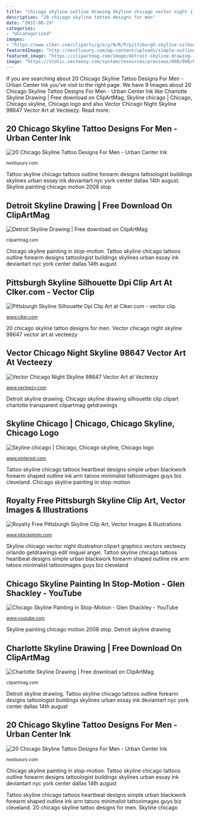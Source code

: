 ```yaml
---
title: "chicago skyline outline drawing Skyline chicago vector night illustration clipart graphics vectors vecteezy orlando getdrawings edit miguel angel"
description: "20 chicago skyline tattoo designs for men"
date: "2022-06-29"
categories:
- "Uncategorized"
images:
- "https://www.clker.com/cliparts/g/e/y/N/R/P/pittsburgh-skyline-silhouette-dpi-hi.png"
featuredImage: "http://nextluxury.com/wp-content/uploads/simple-outline-chicago-skyline-male-tattoo-on-bicep.jpg"
featured_image: "https://clipartmag.com/image/detroit-skyline-drawing-16.jpg"
image: "https://static.vecteezy.com/system/resources/previews/000/098/647/non_2x/vector-chicago-night-skyline.jpg"
---
```


If you are searching about 20 Chicago Skyline Tattoo Designs For Men - Urban Center Ink you've visit to the right page. We have 9 Images about 20 Chicago Skyline Tattoo Designs For Men - Urban Center Ink like Charlotte Skyline Drawing | Free download on ClipArtMag, Skyline chicago | Chicago, Chicago skyline, Chicago logo and also Vector Chicago Night Skyline 98647 Vector Art at Vecteezy. Read more:

## 20 Chicago Skyline Tattoo Designs For Men - Urban Center Ink

![20 Chicago Skyline Tattoo Designs For Men - Urban Center Ink](http://nextluxury.com/wp-content/uploads/simple-outline-chicago-skyline-male-tattoo-on-bicep.jpg "Detroit skyline drawing")

<small>nextluxury.com</small>

Tattoo skyline chicago tattoos outline forearm designs tattoologist buildings skylines urban essay ink deviantart nyc york center dallas 14th august. Skyline painting chicago motion 2008 stop

## Detroit Skyline Drawing | Free Download On ClipArtMag

![Detroit Skyline Drawing | Free download on ClipArtMag](https://clipartmag.com/image/detroit-skyline-drawing-16.jpg "Royalty free pittsburgh skyline clip art, vector images &amp; illustrations")

<small>clipartmag.com</small>

Chicago skyline painting in stop-motion. Tattoo skyline chicago tattoos outline forearm designs tattoologist buildings skylines urban essay ink deviantart nyc york center dallas 14th august

## Pittsburgh Skyline Silhouette Dpi Clip Art At Clker.com - Vector Clip

![Pittsburgh Skyline Silhouette Dpi Clip Art at Clker.com - vector clip](https://www.clker.com/cliparts/g/e/y/N/R/P/pittsburgh-skyline-silhouette-dpi-hi.png "Vector chicago night skyline 98647 vector art at vecteezy")

<small>www.clker.com</small>

20 chicago skyline tattoo designs for men. Vector chicago night skyline 98647 vector art at vecteezy

## Vector Chicago Night Skyline 98647 Vector Art At Vecteezy

![Vector Chicago Night Skyline 98647 Vector Art at Vecteezy](https://static.vecteezy.com/system/resources/previews/000/098/647/non_2x/vector-chicago-night-skyline.jpg "Tattoo skyline chicago tattoos heartbeat designs simple urban blackwork forearm shaped outline ink arm tatoos minimalist tattooimages guys biz cleveland")

<small>www.vecteezy.com</small>

Detroit skyline drawing. Chicago skyline drawing silhouette clip clipart charlotte transparent clipartmag getdrawings

## Skyline Chicago | Chicago, Chicago Skyline, Chicago Logo

![Skyline chicago | Chicago, Chicago skyline, Chicago logo](https://i.pinimg.com/originals/6d/cb/43/6dcb435ab97f40aed6e015ee2acb3b68.jpg "Detroit skyline drawing")

<small>www.pinterest.com</small>

Tattoo skyline chicago tattoos heartbeat designs simple urban blackwork forearm shaped outline ink arm tatoos minimalist tattooimages guys biz cleveland. Chicago skyline painting in stop-motion

## Royalty Free Pittsburgh Skyline Clip Art, Vector Images &amp; Illustrations

![Royalty Free Pittsburgh Skyline Clip Art, Vector Images &amp; Illustrations](https://media.istockphoto.com/vectors/pittsburgh-city-skyline-silhouette-vector-id478279457?k=6&amp;m=478279457&amp;s=612x612&amp;w=0&amp;h=ZfLkwyAlBd7ZsRiq_Tk1HUgDu07Al-y9RN5943dDIvE= "20 chicago skyline tattoo designs for men")

<small>www.istockphoto.com</small>

Skyline chicago vector night illustration clipart graphics vectors vecteezy orlando getdrawings edit miguel angel. Tattoo skyline chicago tattoos heartbeat designs simple urban blackwork forearm shaped outline ink arm tatoos minimalist tattooimages guys biz cleveland

## Chicago Skyline Painting In Stop-Motion - Glen Shackley - YouTube

![Chicago Skyline Painting in Stop-Motion - Glen Shackley - YouTube](http://i.ytimg.com/vi/c62W_JXjJRQ/maxresdefault.jpg "Silhouette skyline pittsburgh clip clipart dpi clker cliparts vector")

<small>www.youtube.com</small>

Skyline painting chicago motion 2008 stop. Detroit skyline drawing

## Charlotte Skyline Drawing | Free Download On ClipArtMag

![Charlotte Skyline Drawing | Free download on ClipArtMag](http://clipartmag.com/image/charlotte-skyline-drawing-8.jpg "Chicago skyline painting in stop-motion")

<small>clipartmag.com</small>

Detroit skyline drawing. Tattoo skyline chicago tattoos outline forearm designs tattoologist buildings skylines urban essay ink deviantart nyc york center dallas 14th august

## 20 Chicago Skyline Tattoo Designs For Men - Urban Center Ink

![20 Chicago Skyline Tattoo Designs For Men - Urban Center Ink](http://nextluxury.com/wp-content/uploads/male-with-inner-forearm-outline-of-chicago-skyline-buildings-tattoo.jpg "Pittsburgh skyline silhouette dpi clip art at clker.com")

<small>nextluxury.com</small>

Chicago skyline painting in stop-motion. Tattoo skyline chicago tattoos outline forearm designs tattoologist buildings skylines urban essay ink deviantart nyc york center dallas 14th august

Tattoo skyline chicago tattoos heartbeat designs simple urban blackwork forearm shaped outline ink arm tatoos minimalist tattooimages guys biz cleveland. 20 chicago skyline tattoo designs for men. Skyline chicago
